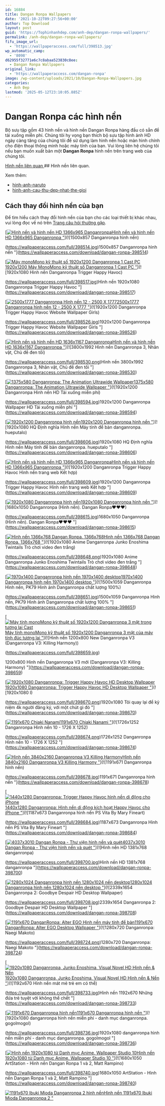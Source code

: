 ```yaml
---
id: 16884
title: Dangan Ronpa Wallpapers
date: '2021-10-22T09:27:56+00:00'
author: Top Download
layout: post
guid: 'https://Tophinhanhdep.com/anh-dep/dangan-ronpa-wallpapers/'
permalink: /anh-dep/dangan-ronpa-wallpapers/
fifu_image_url:
  - 'https://wallpaperaccess.com/full/398513.jpg'
wp_automatic_camp:
  - '8098'
d62955f32771e6c7c8abaa523830c8ee:
  - Dangan Ronpa Wallpapers
original_link:
  - 'https://wallpaperaccess.com/dangan-ronpa'
image: /wp-content/uploads/2021/10/Dangan-Ronpa-Wallpapers.jpg
categories:
  - Ảnh Đẹp
lastmod: '2025-05-12T23:10:05.885Z'
---
```

# Dangan Ronpa các hình nền

Bộ sưu tập gồm 43 hình nền và hình nền Dangan Ronpa hàng đầu có sẵn để tải xuống miễn phí. Chúng tôi hy vọng bạn thích bộ sưu tập hình ảnh HD ngày càng tăng của chúng tôi để sử dụng làm hình nền hoặc màn hình chính cho điện thoại thông minh hoặc máy tính của bạn. Vui lòng liên hệ chúng tôi nếu bạn muốn xuất bản một **Dangan Ronpa** hình nền trên trang web của chúng tôi.

[Hình nền liên quan ](#related) ## Hình nền liên quan.

   
 Xem thêm:

   
- [hinh-anh-naruto](https://tophinhanhdep.com/anh-naruto/hinh-anh-naruto/)
- [hinh-anh-cau-thu-dep-nhat-the-gioi](https://tophinhanhdep.com/anh-dep/hinh-anh-cau-thu-dep-nhat-the-gioi/)

## Cách thay đổi hình nền của bạn

Để tìm hiểu cách thay đổi hình nền của bạn cho các loại thiết bị khác nhau, vui lòng đọc về nó trên [Trang câu hỏi thường gặp](https://tophinhanhdep.com/faq/).

  
[[![Hình nền và hình nền HD 1366x965 Danganronpa](https://wallpaperaccess.com/full/398513.jpg)Hình nền và hình nền HD 1366x965 Danganronpa "](https://wallpaperaccess.com/download/dangan-ronpa-398513)](![1500x857 Danganronpa hình nền)

(https://wallpaperaccess.com/full/398514.jpg)1500x857 Danganronpa hình nền "](https://wallpaperaccess.com/download/dangan-ronpa-398514)

[[![Máy monoMono kỹ thuật số 1920x1200 Danganronpa 1 Cast PC](https://wallpaperaccess.com/full/398516.jpg)1920x1200 Máy MonoMono kỹ thuật số Danganronpa 1 Cast PC "](https://wallpaperaccess.com/download/dangan-ronpa-398516)](![1920x1080 Hình nền Danganronpa Trigger Happy Havoc)

(https://wallpaperaccess.com/full/398517.jpg)Hình nền 1920x1080 Danganronpa Trigger Happy Havoc "](https://wallpaperaccess.com/download/dangan-ronpa-398517)

[[![2500x1777 Danganronpa Hình nền 12 - 2500 X 1777](https://wallpaperaccess.com/full/398521.jpg)2500x1777 Danganronpa hình nền 12 - 2500 X 1777 "](https://wallpaperaccess.com/download/dangan-ronpa-398521)](![1920x1200 Danganronpa Trigger Happy Havoc Website Wallpaper Girls)

(https://wallpaperaccess.com/full/398526.jpg)1920x1200 Danganronpa Trigger Happy Havoc Website Wallpaper Girls "](https://wallpaperaccess.com/download/dangan-ronpa-398526)

[[![Hình nền và hình nền HD 1636x1167 Danganronpa](https://wallpaperaccess.com/full/398527.jpg)Hình nền và hình nền HD 1636x1167 Danganronpa "](https://wallpaperaccess.com/download/dangan-ronpa-398527)](![3800x1992 Hình nền Danganronpa 3, Nhân vật, Chủ đề đen tối)

(https://wallpaperaccess.com/full/398530.png)Hình nền 3800x1992 Danganronpa 3, Nhân vật, Chủ đề đen tối "](https://wallpaperaccess.com/download/dangan-ronpa-398530)

[[![1375x580 Danganronpa: The Animation Ultrawide Wallpaper](https://wallpaperaccess.com/full/398558.jpg)1375x580 Danganronpa: The Animation Ultrawide Wallpaper "](https://wallpaperaccess.com/download/dangan-ronpa-398558)](![1920x1200 Danganronpa Hình nền HD Tải xuống miễn phí)

(https://wallpaperaccess.com/full/398594.jpg)1920x1200 Danganronpa Wallpaper HD Tải xuống miễn phí "](https://wallpaperaccess.com/download/dangan-ronpa-398594)

[[![1920x1200 Danganronpa hình nền](https://wallpaperaccess.com/full/398597.jpg)1920x1200 Danganronpa hình nền "](https://wallpaperaccess.com/download/dangan-ronpa-398597)](![1920x1080 HQ Định nghĩa Hình nền Máy tính để bàn danganronpa.  hueputalo)

(https://wallpaperaccess.com/full/398606.jpg)1920x1080 HQ Định nghĩa Hình nền Máy tính để bàn danganronpa. hueputalo "](https://wallpaperaccess.com/download/dangan-ronpa-398606)

[[![Hình nền và hình nền HD 1366x965 Danganronpa](https://wallpaperaccess.com/full/398607.jpg)Hình nền và hình nền HD 1366x965 Danganronpa "](https://wallpaperaccess.com/download/dangan-ronpa-398607)](![1920x1200 Danganronpa Trigger Happy Havoc Hình nền trang web Kết hợp)

(https://wallpaperaccess.com/full/398609.jpg)1920x1200 Danganronpa Trigger Happy Havoc Hình nền trang web Kết hợp "](https://wallpaperaccess.com/download/dangan-ronpa-398609)

[[![1920x1080 Danganronpa hình nền](https://wallpaperaccess.com/full/398611.jpg)1920x1080 Danganronpa hình nền "](https://wallpaperaccess.com/download/dangan-ronpa-398611)](![1680x1050 Danganronpa (Hình nền).  Dangan Ronpa❤❤❤)

(https://wallpaperaccess.com/full/398615.jpg)1680x1050 Danganronpa (Hình nền). Dangan Ronpa❤❤❤ "](https://wallpaperaccess.com/download/dangan-ronpa-398615)

[[![Hình nền 1366x768 Dangan Ronpa.  1366x768](https://wallpaperaccess.com/full/398646.jpg)Hình nền 1366x768 Dangan Ronpa. 1366x768 "](https://wallpaperaccess.com/download/dangan-ronpa-398646)](![1920x1080 Anime Danganronpa Junko Enoshima Twintails Trò chơi video đen trắng)

(https://wallpaperaccess.com/full/398648.png)1920x1080 Anime Danganronpa Junko Enoshima Twintails Trò chơi video đen trắng "](https://wallpaperaccess.com/download/dangan-ronpa-398648)

[[![1970x1400 Danganronpa hình nền 1970x1400 desktop](https://wallpaperaccess.com/full/398650.jpg)1970x1400 Danganronpa hình nền 1970x1400 desktop "](https://wallpaperaccess.com/download/dangan-ronpa-398650)](![1500x1059 Danganronpa Hình nền, PK79 Hình ảnh Danganronpa chất lượng 100%)

(https://wallpaperaccess.com/full/398651.jpg)1500x1059 Danganronpa Hình nền, PK79 Hình ảnh Danganronpa chất lượng 100% "](https://wallpaperaccess.com/download/dangan-ronpa-398651)

[[![Máy tính monoMono kỹ thuật số 1920x1200 Danganronpa 3 mặt trong tương lai Cast](https://wallpaperaccess.com/full/398653.png)Máy tính monoMono kỹ thuật số 1920x1200 Danganronpa 3 mặt của máy tính đúc tương lai "](https://wallpaperaccess.com/download/dangan-ronpa-398653)](![Hình nền 1200x800 New Danganronpa V3 (Danganronpa V3: Killing Harmony))

(https://wallpaperaccess.com/full/398659.jpg)

1200x800 Hình nền Danganronpa V3 mới (Danganronpa V3: Killing Harmony) "](https://wallpaperaccess.com/download/dangan-ronpa-398659)

[[![1920x1080 Danganronpa: Trigger Happy Havoc HD Desktop Wallpaper](https://wallpaperaccess.com/full/398661.jpg)1920x1080 Danganronpa: Trigger Happy Havoc HD Desktop Wallpaper "](https://wallpaperaccess.com/download/dangan-ronpa-398661)](![1920x1080 I)

(https://wallpaperaccess.com/full/398670.png)1920x1080 Tôi quay lại để kỷ niệm 4k người đăng ký, với một chút gì đó "](https://wallpaperaccess.com/download/dangan-ronpa-398670)

[[![1191x670 Chiaki Nanami](https://wallpaperaccess.com/full/398672.jpg)1191x670 Chiaki Nanami "](https://wallpaperaccess.com/download/dangan-ronpa-398672)](![1726x1252 Danganronpa Hình nền 10 - 1726 X 1252)

(https://wallpaperaccess.com/full/398674.png)1726x1252 Danganronpa Hình nền 10 - 1726 X 1252 "](https://wallpaperaccess.com/download/dangan-ronpa-398674)

[[![Hình nền 3840x2160 Danganronpa V3 Killing Harmony](https://wallpaperaccess.com/full/398677.jpg)Hình nền 3840x2160 Danganronpa V3 Killing Harmony "](https://wallpaperaccess.com/download/dangan-ronpa-398677)](![1191x671 Danganronpa hình nền)

(https://wallpaperaccess.com/full/398678.jpg)1191x671 Danganronpa hình nền "](https://wallpaperaccess.com/download/dangan-ronpa-398678)

[[![1440x1280 Danganronpa: Trigger Happy Havoc hình nền di động cho iPhone](https://wallpaperaccess.com/full/398679.jpg)1440x1280 Danganronpa: Hình nền di động kích hoạt Happy Havoc cho iPhone "](https://wallpaperaccess.com/download/dangan-ronpa-398679)](![1187x673 Danganronpa hình nền PS Vita By Mary Fineart)

(https://wallpaperaccess.com/full/398684.jpg)1187x673 Danganronpa Hình nền PS Vita By Mary Fineart "](https://wallpaperaccess.com/download/dangan-ronpa-398684)

[[![4037x3010 Dangan Ronpa - Thư viện hình nền và quét](https://wallpaperaccess.com/full/398686.jpg)4037x3010 Dangan Ronpa - Thư viện hình nền và quét "](https://wallpaperaccess.com/download/dangan-ronpa-398686)](![Hình nền HD 1381x768 danganronpa)

(https://wallpaperaccess.com/full/398700.jpg)Hình nền HD 1381x768 danganronpa "](https://wallpaperaccess.com/download/dangan-ronpa-398700)

[[![1280x1024 Danganronpa hình nền 1280x1024 nền desktop](https://wallpaperaccess.com/full/398702.jpg)1280x1024 Danganronpa hình nền 1280x1024 nền desktop "](https://wallpaperaccess.com/download/dangan-ronpa-398702)](![2339x1654 Danganronpa 2: Goodbye Despair HD Desktop Wallpaper)

(https://wallpaperaccess.com/full/398708.jpg)2339x1654 Danganronpa 2: Goodbye Despair HD Desktop Wallpaper "](https://wallpaperaccess.com/download/dangan-ronpa-398708)

[[![1191x670 DanganRonpa: Alter EGO Hình nền máy tính để bàn](https://wallpaperaccess.com/full/398713.png)1191x670 DanganRonpa: Alter EGO Desktop Wallpaper "](https://wallpaperaccess.com/download/dangan-ronpa-398713)](![1280x720 Danganronpa: Naegi Makoto)

(https://wallpaperaccess.com/full/398724.png)1280x720 Danganronpa: Naegi Makoto "](https://wallpaperaccess.com/download/dangan-ronpa-398724)

[[![1920x1080 Danganronpa, Junko Enoshima, Visual Novel HD Hình nền & Nền](https://wallpaperaccess.com/full/398731.jpg)1920x1080 Danganronpa, Junko Enoshima, Visual Novel HD Hình nền &amp; Nền "](https://wallpaperaccess.com/download/dangan-ronpa-398731)](![1192x670 Hình nền mát mẻ trẻ em có thể)

(https://wallpaperaccess.com/full/398733.jpg)Hình nền 1192x670 Những đứa trẻ tuyệt vời không thể chết "](https://wallpaperaccess.com/download/dangan-ronpa-398733)

[[![1191x670 Danganronpa hình nền](https://wallpaperaccess.com/full/398734.jpg)1191x670 Danganronpa hình nền "](https://wallpaperaccess.com/download/dangan-ronpa-398734)](![1920x1080 danganronpa hình nền miễn phí - danh mục danganronpa.  gogolmogol)

(https://wallpaperaccess.com/full/398736.jpg)1920x1080 danganronpa hình nền miễn phí - danh mục danganronpa. gogolmogol "](https://wallpaperaccess.com/download/dangan-ronpa-398736)

[[![Hình nền 1920x1080 từ Danh mục Anime.  Wallpaper Studio 10](https://wallpaperaccess.com/full/398738.jpg)Hình nền 1920x1080 từ Danh mục Anime. Wallpaper Studio 10 "](https://wallpaperaccess.com/download/dangan-ronpa-398738)](![1680x1050 ArtStation - Hình nền Dangan Ronpa 1 và 2, Matt Rampino)

(https://wallpaperaccess.com/full/398740.jpg)1680x1050 ArtStation - Hình nền Dangan Ronpa 1 và 2, Matt Rampino "](https://wallpaperaccess.com/download/dangan-ronpa-398740)

[![1191x670 Ibuki Mioda Danganronpa 2 hình nền](https://wallpaperaccess.com/full/398741.jpg)Hình nền 1191x670 Ibuki Mioda Danganronpa 2 "](https://wallpaperaccess.com/download/dangan-ronpa-398741)
